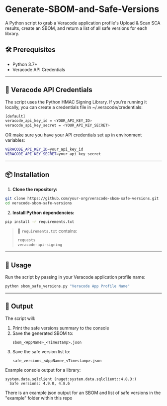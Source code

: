 # Generate-SBOM-and-Safe-Versions
A Python script to grab a Veracode application profile's Upload &amp; Scan SCA results, create an SBOM, and return a list of all safe versions for each library.

## 🛠️ Prerequisites

- Python 3.7+
- Veracode API Credentials

---

## 🔐 Veracode API Credentials

The script uses the Python HMAC Signing Library. If you're running it locally, you can create a credentials file in ~/.veracode/credentials:

```bash
[default]
veracode_api_key_id = <YOUR_API_KEY_ID>
veracode_api_key_secret = <YOUR_API_KEY_SECRET>
```

OR make sure you have your API credentials set up in environment variables:

```bash
VERACODE_API_KEY_ID=your_api_key_id
VERACODE_API_KEY_SECRET=your_api_key_secret
```

---

## 📦 Installation

1. **Clone the repository:**

```bash
git clone https://github.com/your-org/veracode-sbom-safe-versions.git
cd veracode-sbom-safe-versions
```

2. **Install Python dependencies:**

```bash
pip install -r requirements.txt
```

> 📄 `requirements.txt` contains:
> ```txt
> requests
> veracode-api-signing
> ```

---

## 🚀 Usage

Run the script by passing in your Veracode application profile name:

```bash
python sbom_safe_versions.py "Veracode App Profile Name"
```

---

## 📁 Output

The script will:

1. Print the safe versions summary to the console
2. Save the generated SBOM to:
   ```
   sbom_<AppName>_<Timestamp>.json
   ```
3. Save the safe version list to:
   ```
   safe_versions_<AppName>_<Timestamp>.json
   ```

Example console output for a library:
```
system.data.sqlclient (nuget:system.data.sqlclient::4.8.3:)
  Safe versions: 4.9.0, 4.8.6
```

There is an example json output for an SBOM and list of safe versions in the "example" folder within this repo
